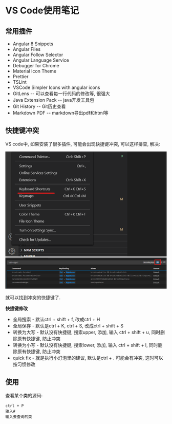 # VS Code使用笔记

## 常用插件

* Angular 8 Snippets
* Angular Files
* Angular Follow Selector
* Angular Language Service
* Debugger for Chrome
* Material Icon Theme
* Prettier
* TSLint
* VSCode Simpler Icons with angular icons
* GitLens -- 可以查看每一行代码的修改等, 很强大
* Java Extension Pack -- java开发工具包
* Git History -- Git历史查看
* Markdown PDF -- markdown导出pdf和html等

## 快捷键冲突

VS code中, 如果安装了很多插件, 可能会出现快捷键冲突, 可以这样排查, 解决:

![image](./img/vscode_keyboard0.png)
![image](./img/vscode_keyboard1.png)

就可以找到冲突的快捷键了.

**快捷键修改**

* 全局搜索 - 默认ctrl + shift + f, 改成ctrl + H
* 全局保存 - 默认是ctrl + K, ctrl + S, 改成ctrl + shift + S
* 转换为大写 - 默认没有快捷键, 搜索upper, 添加, 输入 ctrl + shift + u, 同时删除原有快捷键, 防止冲突
* 转换为小写 - 默认没有快捷键, 搜索lower, 添加, 输入 ctrl + shift + l, 同时删除原有快捷键, 防止冲突
* quick fix - 就是执行小灯泡里的建议, 默认是ctrl + .  可能会有冲突, 这时可以按习惯修改

## 使用

查看某个类的源码:
```
ctrl + P
输入#
输入要查询的类
```